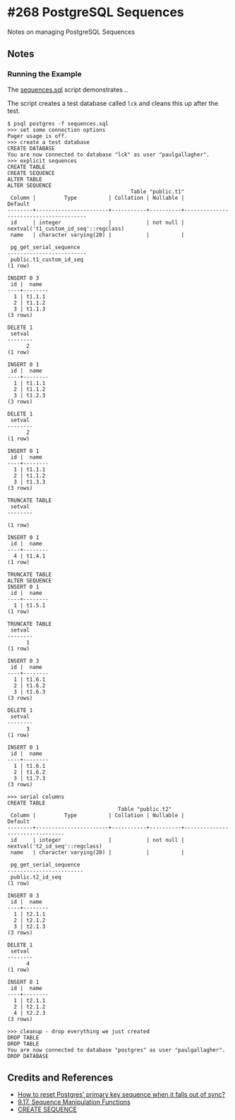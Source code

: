 # #268 PostgreSQL Sequences

Notes on managing PostgreSQL Sequences

## Notes

### Running the Example

The [sequences.sql](./sequences.sql) script demonstrates ..

The script creates a test database called `lck` and cleans this up after the test.

```
$ psql postgres -f sequences.sql
>>> set some connection options
Pager usage is off.
>>> create a test database
CREATE DATABASE
You are now connected to database "lck" as user "paulgallagher".
>>> explicit sequences
CREATE TABLE
CREATE SEQUENCE
ALTER TABLE
ALTER SEQUENCE
                                       Table "public.t1"
 Column |         Type          | Collation | Nullable |                Default
--------+-----------------------+-----------+----------+---------------------------------------
 id     | integer               |           | not null | nextval('t1_custom_id_seq'::regclass)
 name   | character varying(20) |           |          |

 pg_get_serial_sequence
-------------------------
 public.t1_custom_id_seq
(1 row)

INSERT 0 3
 id |  name
----+--------
  1 | t1.1.1
  2 | t1.1.2
  3 | t1.1.3
(3 rows)

DELETE 1
 setval
--------
      2
(1 row)

INSERT 0 1
 id |  name
----+--------
  1 | t1.1.1
  2 | t1.1.2
  3 | t1.2.3
(3 rows)

DELETE 1
 setval
--------
      2
(1 row)

INSERT 0 1
 id |  name
----+--------
  1 | t1.1.1
  2 | t1.1.2
  3 | t1.3.3
(3 rows)

TRUNCATE TABLE
 setval
--------

(1 row)

INSERT 0 1
 id |  name
----+--------
  4 | t1.4.1
(1 row)

TRUNCATE TABLE
ALTER SEQUENCE
INSERT 0 1
 id |  name
----+--------
  1 | t1.5.1
(1 row)

TRUNCATE TABLE
 setval
--------
      1
(1 row)

INSERT 0 3
 id |  name
----+--------
  1 | t1.6.1
  2 | t1.6.2
  3 | t1.6.3
(3 rows)

DELETE 1
 setval
--------
      3
(1 row)

INSERT 0 1
 id |  name
----+--------
  1 | t1.6.1
  2 | t1.6.2
  3 | t1.7.3
(3 rows)

>>> serial columns
CREATE TABLE
                                   Table "public.t2"
 Column |         Type          | Collation | Nullable |            Default
--------+-----------------------+-----------+----------+--------------------------------
 id     | integer               |           | not null | nextval('t2_id_seq'::regclass)
 name   | character varying(20) |           |          |

 pg_get_serial_sequence
------------------------
 public.t2_id_seq
(1 row)

INSERT 0 3
 id |  name
----+--------
  1 | t2.1.1
  2 | t2.1.2
  3 | t2.1.3
(3 rows)

DELETE 1
 setval
--------
      4
(1 row)

INSERT 0 1
 id |  name
----+--------
  1 | t2.1.1
  2 | t2.1.2
  4 | t2.2.3
(3 rows)

>>> cleanup - drop everything we just created
DROP TABLE
DROP TABLE
You are now connected to database "postgres" as user "paulgallagher".
DROP DATABASE
```

## Credits and References

* [How to reset Postgres' primary key sequence when it falls out of sync?](https://stackoverflow.com/questions/244243/how-to-reset-postgres-primary-key-sequence-when-it-falls-out-of-sync)
* [9.17. Sequence Manipulation Functions](https://www.postgresql.org/docs/15/functions-sequence.html)
* [CREATE SEQUENCE](https://www.postgresql.org/docs/15/sql-createsequence.html)
